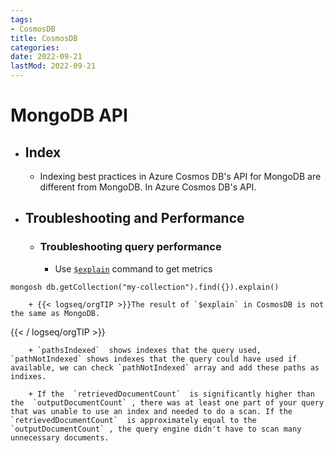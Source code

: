 ```yaml
---
tags:
- CosmosDB
title: CosmosDB
categories:
date: 2022-09-21
lastMod: 2022-09-21
---
```



# MongoDB API

  + ## Index

    + Indexing best practices in Azure Cosmos DB's API for MongoDB are different from MongoDB. In Azure Cosmos DB's API.

  + ## Troubleshooting and Performance

    + ### Troubleshooting query performance

      + Use [`$explain`](https://learn.microsoft.com/en-us/azure/cosmos-db/mongodb/troubleshoot-query-performance#use-explain-command-to-get-metrics) command to get metrics

`mongosh
db.getCollection("my-collection").find({}).explain()
`

        + {{< logseq/orgTIP >}}The result of `$explain` in CosmosDB is not the same as MongoDB.
{{< / logseq/orgTIP >}}

        + `pathsIndexed`  shows indexes that the query used, `pathNotIndexed` shows indexes that the query could have used if available, we can check `pathNotIndexed` array and add these paths as indixes.

        + If the  `retrievedDocumentCount`  is significantly higher than the  `outputDocumentCount` , there was at least one part of your query that was unable to use an index and needed to do a scan. If the  `retrievedDocumentCount`  is approximately equal to the  `outputDocumentCount` , the query engine didn't have to scan many unnecessary documents.


